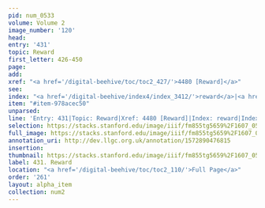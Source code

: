 ```yaml
---
pid: num_0533
volume: Volume 2
image_number: '120'
head: 
entry: '431'
topic: Reward
first_letter: 426-450
page: 
add: 
xref: "<a href='/digital-beehive/toc/toc2_427/'>4480 [Reward]</a>"
see: 
index: "<a href='/digital-beehive/index4/index_3412/'>reward</a>|<a href='/digital-beehive/index5/index_4458/'>wages</a>"
item: "#item-978acec50"
unparsed: 
line: 'Entry: 431|Topic: Reward|Xref: 4480 [Reward]|Index: reward|Index: wages|#item-978acec50'
selection: https://stacks.stanford.edu/image/iiif/fm855tg5659%2F1607_0587/898,1524,2879,803/full/0/default.jpg
full_image: https://stacks.stanford.edu/image/iiif/fm855tg5659%2F1607_0587/full/full/0/default.jpg
annotation_uri: http://dev.llgc.org.uk/annotation/1572890476815
insertion: 
thumbnail: https://stacks.stanford.edu/image/iiif/fm855tg5659%2F1607_0587/898,1524,600,180/250,/0/default.jpg
label: 431. Reward
location: "<a href='/digital-beehive/toc/toc2_110/'>Full Page</a>"
order: '261'
layout: alpha_item
collection: num2
---
```

